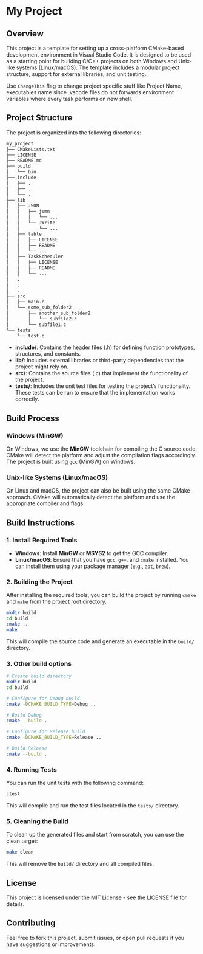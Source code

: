 # My Project

## Overview
This project is a template for setting up a cross-platform CMake-based development environment in Visual Studio Code. It is designed to be used as a starting point for building C/C++ projects on both Windows and Unix-like systems (Linux/macOS). The template includes a modular project structure, support for external libraries, and unit testing.

Use ```ChangeThis``` flag to change project specific stuff like Project Name, executables name since .vscode files do not forwards environment variables where every task performs on new shell. 

## Project Structure

The project is organized into the following directories:

```bash
my_project
├── CMakeLists.txt
├── LICENSE
├── README.md
├── build
│   └── bin
├── include
│   ├── .
│   ├── .
│   └── .
├── lib
│   ├── JSON
│   │   ├── jsmn
│   │   │   └── ...
│   │   └── JWrite
│   │       └── ...
│   ├── table
│   │   ├── LICENSE
│   │   ├── README
│   │   └── ...
│   ├── TaskScheduler
│   │   ├── LICENSE
│   │   ├── README
│   │   └── ...
│   .
│   .
│   .
├── src
│   ├── main.c
│   └── some_sub_folder2
│       ├── another_sub_folder2
│       │   └── subfile2.c
│       └── subfile1.c
└── tests
    └── test.c
```

- **include/**: Contains the header files (.h) for defining function prototypes, structures, and constants.
- **lib/**: Includes external libraries or third-party dependencies that the project might rely on.
- **src/**: Contains the source files (.c) that implement the functionality of the project.
- **tests/**: Includes the unit test files for testing the project’s functionality. These tests can be run to ensure that the implementation works correctly.

## Build Process

### Windows (MinGW)

On Windows, we use the **MinGW** toolchain for compiling the C source code. CMake will detect the platform and adjust the compilation flags accordingly. The project is built using `gcc` (MinGW) on Windows.

### Unix-like Systems (Linux/macOS)

On Linux and macOS, the project can also be built using the same CMake approach. CMake will automatically detect the platform and use the appropriate compiler and flags.

## Build Instructions

### 1. Install Required Tools

- **Windows**: Install **MinGW** or **MSYS2** to get the GCC compiler.
- **Linux/macOS**: Ensure that you have `gcc`, `g++`, and `cmake` installed. You can install them using your package manager (e.g., `apt`, `brew`).

### 2. Building the Project

After installing the required tools, you can build the project by running `cmake` and `make` from the project root directory.

```bash
mkdir build
cd build
cmake ..
make
```

This will compile the source code and generate an executable in the `build/` directory.

### 3. Other build options

```bash
# Create build directory
mkdir build
cd build

# Configure for Debug build
cmake -DCMAKE_BUILD_TYPE=Debug ..

# Build Debug
cmake --build .

# Configure for Release build
cmake -DCMAKE_BUILD_TYPE=Release ..

# Build Release
cmake --build .
```

### 4. Running Tests

You can run the unit tests with the following command:

```bash
ctest
```

This will compile and run the test files located in the `tests/` directory.

### 5. Cleaning the Build

To clean up the generated files and start from scratch, you can use the clean target:

```bash
make clean
```

This will remove the `build/` directory and all compiled files.

## License

This project is licensed under the MIT License - see the LICENSE file for details.

## Contributing

Feel free to fork this project, submit issues, or open pull requests if you have suggestions or improvements.